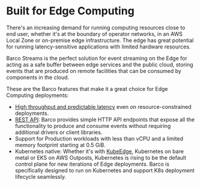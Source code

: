 # Built for Edge Computing

There's an increasing demand for running computing resources close to end user, whether it's at the boundary of
operator networks, in an AWS Local Zone or on-premise edge infrastructure. The edge has great potential for
running latency-sensitive applications with limited hardware resources.

Barco Streams is the perfect solution for event streaming on the Edge for acting as a safe buffer between edge
services and the public cloud, storing events that are produced on remote facilities that can be consumed by
components in the cloud.

These are the Barco features that make it a great choice for Edge Computing deployments:

- [High throughput and predictable latency][benchmarks] even on resource-constrained deployments.
- [REST API][rest-api]: Barco provides simple HTTP API endpoints that expose all the functionality to produce and
consume events without requiring additional drivers or client libraries.
- Support for Production workloads with less than vCPU and a limited memory footprint starting at 0.5 GiB.
- Kubernetes native: Whether it's with [KubeEdge][kubeedge], Kubernetes on bare metal or EKS on AWS Outposts,
Kubernetes is rising to be the default control plane for new iterations of Edge deployments. Barco is specifically
designed to run on Kubernetes and support K8s deployment lifecycle seamlessly.


[benchmarks]: ../../benchmarks/
[rest-api]: ../../rest_api/
[kubeedge]: https://kubeedge.io/en/
